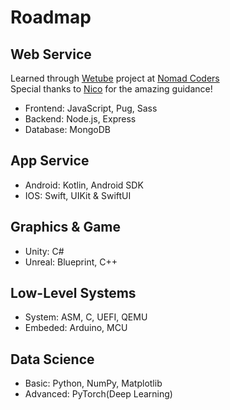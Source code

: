 # Roadmap

## Web Service

Learned through [Wetube](https://github.com/YuruCoder/wetube) project at [Nomad Coders](https://nomadcoders.co/wetube)  
Special thanks to [Nico](https://github.com/serranoarevalo) for the amazing guidance!

- Frontend: JavaScript, Pug, Sass
- Backend: Node.js, Express
- Database: MongoDB

## App Service

- Android: Kotlin, Android SDK
- IOS: Swift, UIKit & SwiftUI

## Graphics & Game

- Unity: C#
- Unreal: Blueprint, C++

## Low-Level Systems

- System: ASM, C, UEFI, QEMU
- Embeded: Arduino, MCU

## Data Science

- Basic: Python, NumPy, Matplotlib
- Advanced: PyTorch(Deep Learning)
